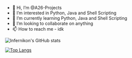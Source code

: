 - 👋 Hi, I’m @A26-Projects
- 👀 I’m interested in Python, Java and Shell Scripting 
- 🌱 I’m currently learning Python, Java and Shell Scripting
- 💞️ I’m looking to collaborate on anything
- 📫 How to reach me - idk

![Infernikon's GitHub stats](https://github-readme-stats.vercel.app/api?username=A26-Projects&show_icons=true&bg_color=1e1e2e&text_color=cdd6f4&icon_color=cba6f7&title_color=94e2d5)

[![Top Langs](https://github-readme-stats.vercel.app/api/top-langs/?username=A26-Projects)](https://github.com/A26-Projects/github-readme-stats)

<!---
A26-Projects/A26-Projects is a ✨ special ✨ repository because its `README.md` (this file) appears on your GitHub profile.
You can click the Preview link to take a look at your changes.
--->
